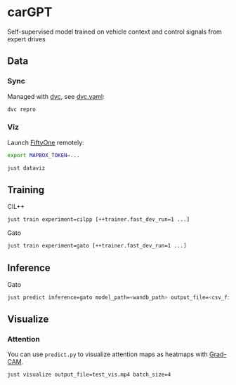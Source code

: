 # carGPT
Self-supervised model trained on vehicle context and control signals from expert drives

## Data

### Sync

Managed with [dvc](https://dvc.org/), see [dvc.yaml](./dvc.yaml):

```bash
dvc repro
```

### Viz

Launch [FiftyOne](https://docs.voxel51.com/) remotely:

```bash
export MAPBOX_TOKEN=...

just dataviz
```

## Training

CIL++
```bash
just train experiment=cilpp [++trainer.fast_dev_run=1 ...]
```

Gato
```bash
just train experiment=gato [++trainer.fast_dev_run=1 ...]
```

## Inference

Gato
```bash
just predict inference=gato model_path=<wandb_path> output_file=<csv_file_name>
```

## Visualize

### Attention

You can use `predict.py` to visualize attention maps as heatmaps with 
[Grad-CAM](https://github.com/jacobgil/pytorch-grad-cam).

```bash
just visualize output_file=test_vis.mp4 batch_size=4
```

